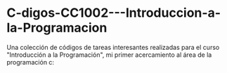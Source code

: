 # C-digos-CC1002---Introduccion-a-la-Programacion
Una colección de códigos de tareas interesantes realizadas para el curso "Introducción a la Programación", mi primer acercamiento al área de la programación c:
